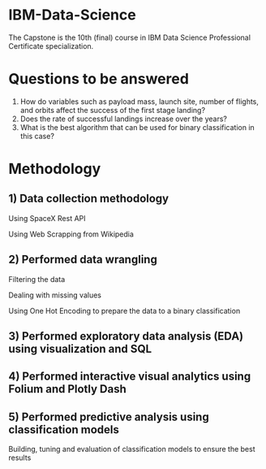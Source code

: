 # IBM-Data-Science
The Capstone is the 10th (final) course in IBM Data Science Professional Certificate specialization.
# Questions to be answered
1) How do variables such as payload mass, launch site, number of flights, and orbits affect the success of the first stage landing?
2) Does the rate of successful landings increase over the years?
3) What is the best algorithm that can be used for binary classification in this case?
# Methodology
## 1) Data collection methodology
Using SpaceX Rest API

Using Web Scrapping from Wikipedia
## 2) Performed data wrangling
Filtering the data

Dealing with missing values

Using One Hot Encoding to prepare the data to a binary classification
## 3) Performed exploratory data analysis (EDA) using visualization and SQL
## 4) Performed interactive visual analytics using Folium and Plotly Dash
## 5) Performed predictive analysis using classification models
Building, tuning and evaluation of classification models to ensure the best results
